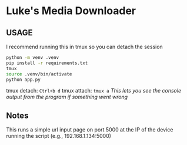 # Luke's Media Downloader

## USAGE
I recommend running this in tmux so you can detach the session
```bash
python -m venv .venv
pip install -r requirements.txt
tmux
source .venv/bin/activate
python app.py
```
tmux detach: `Ctrl+b d`
tmux attach: `tmux a`
<em>This lets you see the console output from the program if something went wrong</em>

## Notes
This runs a simple url input page on port 5000 at the IP of the device running the script (e.g., 192.168.1.134:5000)

